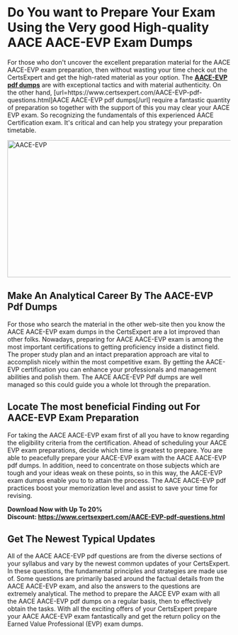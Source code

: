 <h1><strong>Do You want to Prepare Your Exam Using the Very good High-quality AACE AACE-EVP Exam Dumps</strong></h1>
<p>For those who don't uncover the excellent preparation material for the AACE AACE-EVP exam preparation, then without wasting your time check out the CertsExpert and get the high-rated material as your option. The <strong><a href="https://www.certsexpert.com/AACE-EVP-pdf-questions.html">AACE-EVP pdf dumps</a></strong> are with exceptional tactics and with material authenticity. On the other hand, [url=https://www.certsexpert.com/AACE-EVP-pdf-questions.html]AACE AACE-EVP pdf dumps[/url] require a fantastic quantity of preparation so together with the support of this you may clear your AACE EVP exam. So recognizing the fundamentals of this experienced AACE Certification exam. It's critical and can help you strategy your preparation timetable.</p>
<p><img src="https://i.ibb.co/HDq9bf6/Copy-of-Copy-of-Copy-of-Copy-of-Copy-of-Minimalist-Business-You-Tube-Thumbnail.png" alt="AACE-EVP" width="550" height="309" /></p>
<h2><strong>Make An Analytical Career By The AACE-EVP Pdf Dumps</strong></h2>
<p>For those who search the material in the other web-site then you know the AACE AACE-EVP exam dumps in the CertsExpert are a lot improved than other folks. Nowadays, preparing for AACE AACE-EVP exam is among the most important certifications to getting proficiency inside a distinct field. The proper study plan and an intact preparation approach are vital to accomplish nicely within the most competitive exam. By getting the AACE-EVP certification you can enhance your professionals and management abilities and polish them. The AACE AACE-EVP Pdf dumps are well managed so this could guide you a whole lot through the preparation.&nbsp;</p>
<h2><strong>Locate The most beneficial Finding out For AACE-EVP Exam Preparation</strong></h2>
<p>For taking the AACE AACE-EVP exam first of all you have to know regarding the eligibility criteria from the certification. Ahead of scheduling your AACE EVP exam preparations, decide which time is greatest to prepare. You are able to peacefully prepare your AACE-EVP exam with the AACE AACE-EVP pdf dumps. In addition, need to concentrate on those subjects which are tough and your ideas weak on these points, so in this way, the AACE-EVP exam dumps enable you to to attain the process. The AACE AACE-EVP pdf practices boost your memorization level and assist to save your time for revising.</p>
<p><strong>Download Now with Up To 20% Discount:&nbsp;<a href="https://www.certsexpert.com/AACE-EVP-pdf-questions.html">https://www.certsexpert.com/AACE-EVP-pdf-questions.html</a></strong></p>
<h2><strong>Get The Newest Typical Updates</strong></h2>
<p>All of the AACE AACE-EVP pdf questions are from the diverse sections of your syllabus and vary by the newest common updates of your CertsExpert. In these questions, the fundamental principles and strategies are made use of. Some questions are primarily based around the factual details from the AACE AACE-EVP exam, and also the answers to the questions are extremely analytical. The method to prepare the AACE EVP exam with all the AACE AACE-EVP pdf dumps on a regular basis, then to effectively obtain the tasks. With all the exciting offers of your CertsExpert prepare your AACE AACE-EVP exam fantastically and get the return policy on the Earned Value Professional (EVP) exam dumps.</p>
